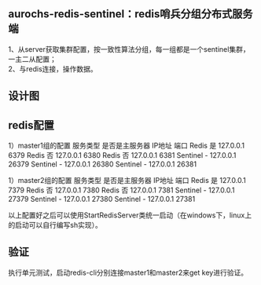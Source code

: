 ## aurochs-redis-sentinel：redis哨兵分组分布式服务端
1、从server获取集群配置，按一致性算法分组，每一组都是一个sentinel集群，一主二从配置；<br />
2、与redis连接，操作数据。<br />

## 设计图


## redis配置
1）master1组的配置
服务类型	是否是主服务器	IP地址	端口
Redis		是		127.0.0.1	6379
Redis		否		127.0.0.1	6380
Redis		否		127.0.0.1	6381
Sentinel	-		127.0.0.1	26379
Sentinel	-		127.0.0.1	26380
Sentinel	-		127.0.0.1	26381

1）master2组的配置
服务类型	是否是主服务器	IP地址	端口
Redis		是		127.0.0.1	7379
Redis		否		127.0.0.1	7380
Redis		否		127.0.0.1	7381
Sentinel	-		127.0.0.1	27379
Sentinel	-		127.0.0.1	27380
Sentinel	-		127.0.0.1	27381

以上配置好之后可以使用StartRedisServer类统一启动（在windows下，linux上的启动可以自行编写sh实现）。

## 验证
执行单元测试，启动redis-cli分别连接master1和master2来get key进行验证。